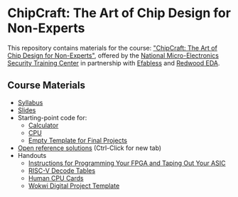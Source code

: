 # ChipCraft: The Art of Chip Design for Non-Experts

This repository contains materials for the course: ["ChipCraft: The Art of Chip Design for Non-Experts"](https://mestcenter.org/training/chipcraft/), offered by the [National Micro-Electronics Security Training Center](https://mestcenter.org/) in partnership with [Efabless](https://efabless.com) and [Redwood EDA](https://redwoodeda.com).

## Course Materials

 - [Syllabus](https://docs.google.com/document/d/e/2PACX-1vT9sxLEmr5tBJa-iqrIkl3nRzpzeFxQqTq3HO2Ca641V6OKlTUJm3Xs8_QXYUcJNSR9KJfd8P1-gGXK/pub)
 - [Slides](https://docs.google.com/presentation/d/e/2PACX-1vS-X870FJyy7gevhSd2psd8hwL1_3W2rjy0-mIzEDr7QKOiMzueRHcI8IfzGTtL6wUN1MGgFsciAgce/pub?start=false&loop=false&delayms=3000)
 - Starting-point code for:
   - [Calculator](https://mest.makerchip.com/sandbox?code_url=https:%2F%2Fraw.githubusercontent.com%2Fefabless%2Fchipcraft---mest-course%2Fmain%2Ftt_um_calc_shell.tlv)
   - [CPU](https://mest.makerchip.com/sandbox?code_url=https:%2F%2Fraw.githubusercontent.com%2Fefabless%2Fchipcraft---mest-course%2Fmain%2Ftt_um_riscv_shell.tlv)
   - [Empty Template for Final Projects](https://mest.makerchip.com/sandbox?code_url=https:%2F%2Fraw.githubusercontent.com%2Fefabless%2Fchipcraft---mest-course%2Fmain%2Ftt_um_empty_template.tlv)
 - [Open reference solutions](https://mest.makerchip.com/sandbox?code_url=https:%2F%2Fraw.githubusercontent.com%2Fefabless%2Fchipcraft---mest-course%2Fmain%2Freference_solutions.tlv) (Ctrl-Click for new tab)
 - Handouts
   - [Instructions for Programming Your FPGA and Taping Out Your ASIC](https://docs.google.com/document/d/e/2PACX-1vTCpb11-ZiFI2Xga6pHhZgTvN9GKuUFN9VTemRUJ-y3b5zR1dfbSRG_pTLokr0Cl9_lOpAwFZ21mowQ/pub)
   - [RISC-V Decode Tables](https://docs.google.com/presentation/d/e/2PACX-1vTAavhqbL1q3VkRy5IMeGo0KduYC4boXcRuPcFEBQUfoBmmJh05hM4l_Sonq_WtB742lvJWxooy-Rkt/pub?start=false&loop=false&delayms=3000)
   - [Human CPU Cards](https://docs.google.com/presentation/d/e/2PACX-1vTC-oWp7n1XpPzps6FyRAojMMI1YbHwFh8xmGP6xDu9fCBMn9WDAInwxt5RZGFFYC3SGwtXqMJb9m4J/pub?start=false&loop=false&delayms=3000)
   - [Wokwi Digital Project Template](https://wokwi.com/projects/354858054593504257)

